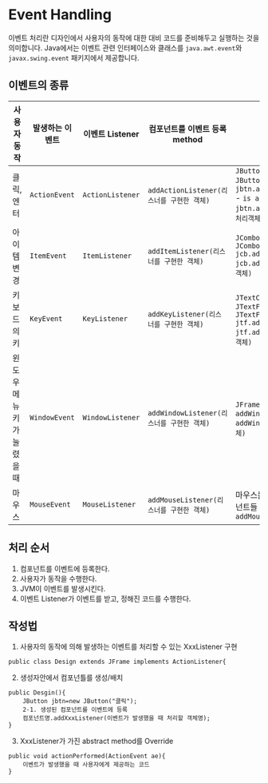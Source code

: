 # Event Handling

이벤트 처리란 디자인에서 사용자의 동작에 대한 대비 코드를 준비해두고 실행하는 것을 의미합니다. Java에서는 이벤트 관련 인터페이스와 클래스를 `java.awt.event`와 `javax.swing.event` 패키지에서 제공합니다.

## 이벤트의 종류

| 사용자 동작      | 발생하는 이벤트  | 이벤트 Listener       | 컴포넌트를 이벤트 등록 method                   | 사용 예                                                   |
|------------------|-----------------|-----------------------|-----------------------------------------------|----------------------------------------------------------|
| 클릭, 엔터       | `ActionEvent`   | `ActionListener`       | `addActionListener(리스너를 구현한 객체)`        | `JButton jbtn = new JButton("버튼");`<br> `jbtn.addActionListener(this)`<br> - `is a`<br> `jbtn.addActionListener(이벤트처리객체)` |
| 아이템 변경      | `ItemEvent`     | `ItemListener`         | `addItemListener(리스너를 구현한 객체)`          | `JComboBox jcb = new JComboBox();`<br> `jcb.addItemListener(this)`<br> `jcb.addItemListener(이벤트처리객체)` |
| 키보드의 키      | `KeyEvent`      | `KeyListener`          | `addKeyListener(리스너를 구현한 객체)`           | `JTextComponent`의 하위 클래스<br> `JTextField jtf = new JTextField();`<br> `jtf.addKeyListener(this)`<br> `jtf.addKeyListener(이벤트처리객체)` |
| 윈도우 메뉴 키가 눌렸을 때 | `WindowEvent`    | `WindowListener`        | `addWindowListener(리스너를 구현한 객체)`        | `JFrame` 또는 `JDialog` 객체에<br> `addWindowListener(this)`<br> `addWindowListener(이벤트처리객체)` |
| 마우스           | `MouseEvent`    | `MouseListener`        | `addMouseListener(리스너를 구현한 객체)`         | 마우스를 클릭할 수 있는 모든 컴포넌트들<br> `addMouseListener(this);` |

## 처리 순서

1. 컴포넌트를 이벤트에 등록한다.
2. 사용자가 동작을 수행한다.
3. JVM이 이벤트를 발생시킨다.
4. 이벤트 Listener가 이벤트를 받고, 정해진 코드를 수행한다.

## 작성법
1. 사용자의 동작에 의해 발생하는 이벤트를 처리할 수 있는 XxxListener 구현
```
public class Design extends JFrame implements ActionListener{
```
2. 생성자안에서 컴포넌틀를 생성/배치
```
public Desgin(){
	JButton jbtn=new JButton("클릭");
	2-1. 생성된 컴포넌트를 이벤트에 등록
	컴포넌트명.addXxxListener(이벤트가 발생했을 때 처리할 객체명);
}
```

3. XxxListener가 가진 abstract method를 Override
```
public void actionPerformed(ActionEvent ae){
	이벤트가 발생했을 때 사용자에게 제공하는 코드
}
```